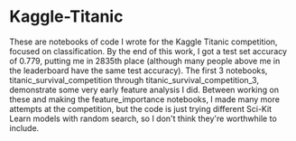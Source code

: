 # Kaggle-Titanic
These are notebooks of code I wrote for the Kaggle Titanic competition, focused on classification. By the end of this work, I got a test set accuracy of 0.779, putting me in 2835th place (although many people above me in the leaderboard have the same test accuracy).
The first 3 notebooks, titanic_survival_competition through titanic_survival_competition_3, demonstrate some very early feature analysis I did. Between working on these and making the feature_importance notebooks, I made many more attempts at the competition, but the code is just trying different Sci-Kit Learn models with random search, so I don't think they're worthwhile to include.
